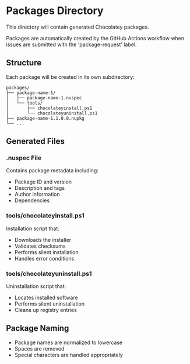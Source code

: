 # Packages Directory

This directory will contain generated Chocolatey packages.

Packages are automatically created by the GitHub Actions workflow when issues are submitted with the 'package-request' label.

## Structure
Each package will be created in its own subdirectory:
```
packages/
├── package-name-1/
│   ├── package-name-1.nuspec
│   └── tools/
│       ├── chocolateyinstall.ps1
│       └── chocolateyuninstall.ps1
├── package-name-1.1.0.0.nupkg
└── ...
```

## Generated Files

### .nuspec File
Contains package metadata including:
- Package ID and version
- Description and tags
- Author information
- Dependencies

### tools/chocolateyinstall.ps1
Installation script that:
- Downloads the installer
- Validates checksums
- Performs silent installation
- Handles error conditions

### tools/chocolateyuninstall.ps1
Uninstallation script that:
- Locates installed software
- Performs silent uninstallation
- Cleans up registry entries

## Package Naming
- Package names are normalized to lowercase
- Spaces are removed
- Special characters are handled appropriately
